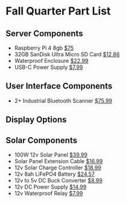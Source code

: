 # Fall Quarter Part List

## Server Components
- Raspberry Pi 4 8gb [$75](https://www.pishop.us/product/raspberry-pi-4-model-b-8gb/?src=raspberrypi)
- 32GB SanDisk Ultra Micro SD Card [$12.86](https://www.amazon.com/SanDisk-2-Pack-microSDHC-Memory-2x32GB/dp/B08J4HJ98L)
- Waterproof Enclosure [$22.99](https://www.amazon.com/TICONN-Waterproof-Electrical-Junction-Enclosure/dp/B0BZR4VPRF)
- USB-C Power Supply [$7.99](https://www.amazon.com/Raspberry-Pi-USB-C-Power-Supply/dp/B07W8XHMJZ)

## User Interface Components
- 2+ Industrial Bluetooth Scanner [$75.99](https://www.amazon.com/TICONN-Waterproof-Electrical-Junction-Enclosure/dp/B0BZR4VPRF)

## Display Options

## Solar Components
- 100W 12v Solar Panel [$39.99](https://www.amazon.com/HQST-Efficiency-Battery-Charging-Applications/dp/B08SWJK87H)
- Solar Panel Extension Cable [$16.99](https://www.amazon.com/ECO-WORTHY-10FT-10AWG-Extension-Connector/dp/B0CDZVMBP8)
- 12v Solar Charge Controller [$18.99](https://www.amazon.com/Renogy-Wanderer-Amp-12V-24V/dp/B07NPDWZJ7)
- 12v 8ah LiFePO4 Battery [$24.57](https://www.amazon.com/dp/B0CMTKSYGT)
- 12v to 5v DC Buck Converter [$8.99](https://www.amazon.com/Converter-Voltage-Waterproof-Regulator-Step-Down/dp/B07Y2V1F8V)
- 12v DC Power Supply [$14.99](https://www.amazon.com/Waterproof-Transformer-Converter-3-Prong-Lighting/dp/B0BCWX2FDC)
- 12v Waterproof Relay [$7.99](https://www.amazon.com/Ronybuy-4-PIN-12V-Relay-Harness/dp/B0D87QZV2J)
